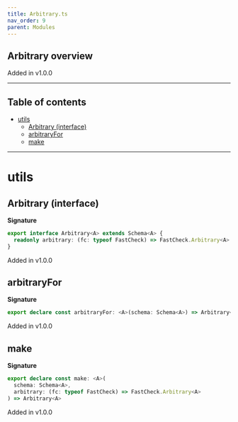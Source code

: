 ```yaml
---
title: Arbitrary.ts
nav_order: 9
parent: Modules
---
```


## Arbitrary overview

Added in v1.0.0

---

<h2 class="text-delta">Table of contents</h2>

- [utils](#utils)
  - [Arbitrary (interface)](#arbitrary-interface)
  - [arbitraryFor](#arbitraryfor)
  - [make](#make)

---

# utils

## Arbitrary (interface)

**Signature**

```ts
export interface Arbitrary<A> extends Schema<A> {
  readonly arbitrary: (fc: typeof FastCheck) => FastCheck.Arbitrary<A>
}
```

Added in v1.0.0

## arbitraryFor

**Signature**

```ts
export declare const arbitraryFor: <A>(schema: Schema<A>) => Arbitrary<A>
```

Added in v1.0.0

## make

**Signature**

```ts
export declare const make: <A>(
  schema: Schema<A>,
  arbitrary: (fc: typeof FastCheck) => FastCheck.Arbitrary<A>
) => Arbitrary<A>
```

Added in v1.0.0
